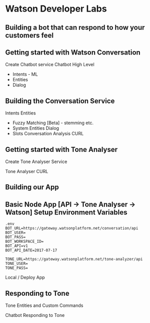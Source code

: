 # Watson Developer Labs
## Building a bot that can respond to how your customers feel

## Getting started with Watson Conversation
Create Chatbot service
Chatbot High Level
- Intents - ML
- Entities
- Dialog

## Building the Conversation Service
Intents
Entities
- Fuzzy Matching [Beta] - stemming etc.
- System Entities
Dialog
- Slots
Conversation
Analysis
CURL

## Getting started with Tone Analyser
Create Tone Analyser Service

Tone Analyser
CURL

## Building our App
Basic Node App [API -> Tone Analyser -> Watson]
Setup Environment Variables
------
```
.env
BOT_URL=https://gateway.watsonplatform.net/conversation/api
BOT_USER=
BOT_PASS=
BOT_WORKSPACE_ID=
BOT_API=v1
BOT_API_DATE=2017-07-17

TONE_URL=https://gateway.watsonplatform.net/tone-analyzer/api
TONE_USER=
TONE_PASS=
```

Local / Deploy App

## Responding to Tone
Tone Entities and Custom Commands



Chatbot Responding to Tone
